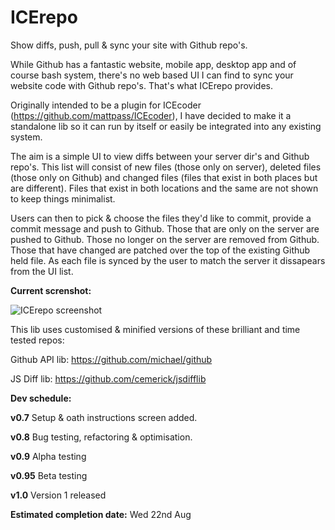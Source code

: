 ICErepo
=======

Show diffs, push, pull &amp; sync your site with Github repo's.

While Github has a fantastic website, mobile app, desktop app and of course bash system, there's no web based UI I can find to sync your website code with Github repo's. That's what ICErepo provides.

Originally intended to be a plugin for ICEcoder (https://github.com/mattpass/ICEcoder), I have decided to make it a standalone lib so it can run by itself or easily be integrated into any existing system.

The aim is a simple UI to view diffs between your server dir's and Github repo's. This list will consist of new files (those only on server), deleted files (those only on Github) and changed files (files that exist in both places but are different). Files that exist in both locations and the same are not shown to keep things minimalist.

Users can then to pick & choose the files they'd like to commit, provide a commit message and push to Github. Those that are only on the server are pushed to Github. Those no longer on the server are removed from Github. Those that have changed are patched over the top of the existing Github held file. As each file is synced by the user to match the server it dissapears from the UI list.

**Current screnshot:**

<img src="http://www.icecoder.net/github/screenshot.jpg" alt="ICErepo screenshot">

This lib uses customised & minified versions of these brilliant and time tested repos:

Github API lib: https://github.com/michael/github

JS Diff lib:    https://github.com/cemerick/jsdifflib

**Dev schedule:**

**v0.7**
Setup & oath instructions screen added.

**v0.8**
Bug testing, refactoring & optimisation.

**v0.9**
Alpha testing

**v0.95**
Beta testing

**v1.0**
Version 1 released

**Estimated completion date:** Wed 22nd Aug